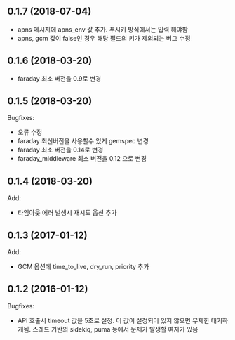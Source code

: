 ## 0.1.7 (2018-07-04)

- apns 메시지에 apns_env 값 추가. 푸시키 방식에서는 입력 해야함
- apns, gcm 값이 false인 경우 해당 필드의 키가 제외되는 버그 수정

## 0.1.6 (2018-03-20)

- faraday 최소 버전을 0.9로 변경

## 0.1.5 (2018-03-20)

Bugfixes:

  - 오류 수정
  - faraday 최신버전을 사용할수 있게 gemspec 변경
  - faraday 최소 버전을 0.14로 변경
  - faraday_middleware 최소 버전을 0.12 으로 변경

## 0.1.4 (2018-03-20)

Add:

  - 타임아웃 에러 발생시 재시도 옵션 추가

## 0.1.3 (2017-01-12)

Add:

  - GCM 옵션에 time_to_live, dry_run, priority 추가

## 0.1.2 (2016-01-12)

Bugfixes:

  - API 호출시 timeout 값을 5초로 설정. 이 값이 설정되어 있지 않으면 무제한 대기하게됨. 스레드 기반의 sidekiq, puma 등에서 문제가 발생할 여지가 있음
